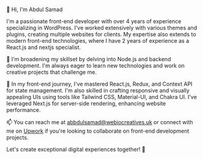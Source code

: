 👋 Hi, I'm Abdul Samad

I'm a passionate front-end developer with over 4 years of experience specializing in WordPress. I've worked extensively with various themes and plugins, creating multiple websites for clients. My expertise also extends to modern front-end technologies, where I have 2 years of experience as a React.js and nextjs specialist.

🌱 I'm broadening my skillset by delving into Node.js and backend development. I'm always eager to learn new technologies and work on creative projects that challenge me.

💼 In my front-end journey, I've mastered React.js, Redux, and Context API for state management. I'm also skilled in crafting responsive and visually appealing UIs using tools like Tailwind CSS, Material-UI, and Chakra UI. I've leveraged Next.js for server-side rendering, enhancing website performance.

📫 You can reach me at abbdulsamad@webiocreatives.uk or connect with me on [Upwork](https://www.upwork.com/freelancers/abdulsamadlaghari) if you're looking to collaborate on front-end development projects.

Let's create exceptional digital experiences together! 🚀
